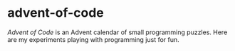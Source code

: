 # advent-of-code
*Advent of Code* is an Advent calendar of small programming puzzles.
Here are my experiments playing with programming just for fun.
